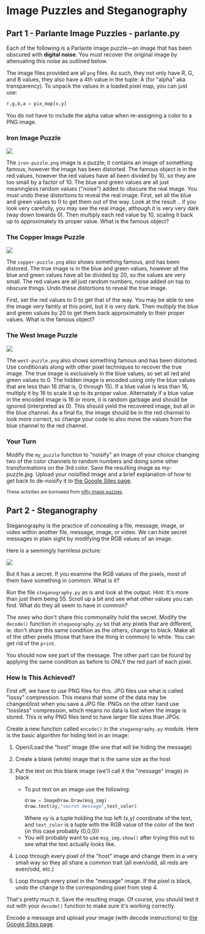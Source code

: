 # Image Puzzles and Steganography

## Part 1 - Parlante Image Puzzles - parlante.py
Each of the following is a Parlante image puzzle—an image that has been obscured with **digital noise**. You must recover the original image by attenuating this noise as outlined below.

The image files provided are all `png` files. As such, they not only have R, G, and B values, they also have a 4th value in the tuple: A (for "alpha" aka transparency).  To unpack the values in a loaded pixel map, you can just use:
``` python
r,g,b,a = pix_map[x,y]
```
You do *not* have to include the alpha value when re-assigning a color to a PNG image.

### Iron Image Puzzle

![](./images/iron-puzzle.png)

The `iron-puzzle.png` image is a puzzle; it contains an image of something famous, however the image has been distorted. The famous object is in the red values, however the red values have all been divided by 10, so they are too small by a factor of 10. The blue and green values are all just meaningless random values ("noise") added to obscure the real image. You must undo these distortions to reveal the real image. First, set all the blue and green values to 0 to get them out of the way. Look at the result .. if you look very carefully, you may see the real image, although it is very very dark (way down towards 0). Then multiply each red value by 10, scaling it back up to approximately its proper value. What is the famous object?

### The Copper Image Puzzle

![](./images/copper-puzzle.png)

The `copper-puzzle.png` also shows something famous, and has been distored. The true image is in the blue and green values, however all the blue and green values have all be divided by 20, so the values are very small. The red values are all just random numbers, noise added on top to obscure things. Undo these distortions to reveal the true image.

First, set the red values to 0 to get that of the way. You may be able to see the image very faintly at this point, but it is very dark. Then multiply the blue and green values by 20 to get them back approximately to their proper values. What is the famous object?


### The West Image Puzzle

![](./images/west-puzzle.png)

The `west-puzzle.png` also shows something famous and has been distorted. Use conditionals along with other pixel techniques to recover the true image. The true image is exclusively in the blue values, so set all red and green values to 0. The hidden image is encoded using only the blue values that are less than 16 (that is, 0 through 15). If a blue value is less than 16, multiply it by 16 to scale it up to its proper value. Alternately if a blue value in the encoded image is 16 or more, it is random garbage and should be ignored (interpreted as 0). This should yield the recovered image, but all in the blue channel. As a final fix, the image should be in the red channel to look more correct, so change your code to also move the values from the blue channel to the red channel.


### Your Turn
Modify the `my_puzzle` function to "noisify" an image of your choice changing two of the color channels to random numbers and doing some other transformations on the 3rd color.  Save the resulting image as my-puzzle.jpg.  Upload your noisified image and a brief explanation of how to get back to de-noisify it to [the Google Sites page](https://sites.google.com/flourbluffschools.org/2019-2020-advcs/parlante-puzzles).

<sub>These activities are borrowed from <a href="http://nifty.stanford.edu/2011/parlante-image-puzzle/">nifty image puzzles</a>.</sub>

## Part 2 - Steganography
Steganography is the practice of concealing a file, message, image, or video within another file, message, image, or video. We can hide secret messages in plain sight by modifying the RGB values of an image.  

Here is a seemingly harmless picture:

![](./images/fb_secret.png)

But it has a secret.  If you examine the RGB values of the pixels, most of them have something in common.  What is it?

Run the file `steganography.py` as is and look at the output.  Hint: It's more than just them being 55.  Scroll up a bit and see what other values you can find.  What do they all seem to have in common?

The ones who don't share this commonality hold the secret.  Modify the `decode()` function in `steganography.py` so that any pixels that are different, ie. don't share this same condition as the others, change to black. Make all of the other pixels (those that have the thing in common) to white.  You can get rid of the `print`.

You should now see part of the message.  The other part can be found by applying the same condition as before to ONLY the red part of each pixel.

### How Is This Achieved?

First off, we have to use PNG files for this.  JPG files use what is called "lossy" compression.  This means that some of the data may be changed/lost when you save a JPG file.  PNGs on the other hand use "lossless" compression, which means no data is lost when the image is stored.  This is why PNG files tend to have larger file sizes than JPGs.

Create a new function called `encode()` in the `steganography.py` module.  Here is the basic algorithm for hiding text in an image:

1. Open/Load the "host" image (the one that will be hiding the message)
2. Create a blank (white) image that is the same size as the host
3. Put the text on this blank image (we'll call it the "message" image) in black
    * To put text on an image use the following:
        ``` python
        draw = ImageDraw.Draw(msg_img)
        draw.text(xy,"secret message",text_color)
        ```
        Where xy is a tuple holding the top left (x,y) coordinate of the text, and `text_color` is a tuple with the RGB value of the color of the text (in this case probably (0,0,0))
    * You will probably want to use `msg_img.show()` after trying this out to see what the text actually looks like.

4. Loop through every pixel of the "host" image and change them in a very small way so they all share a common trait (all even/odd, all reds are even/odd, etc.)
5. Loop through every pixel in the "message" image.  If the pixel is black, undo the change to the corresponding pixel from step 4.

That's pretty much it.  Save the resulting image. Of course, you should test it out with your `decode()` function to make sure it's working correctly.

Encode a message and upload your image (with decode instructions) to [the Google Sites page](https://sites.google.com/flourbluffschools.org/2019-2020-advcs/secret-messages).
